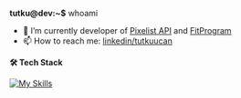 **tutku@dev:~$** whoami
- 🔭 I’m currently developer of [Pixelist API](https://github.com/tutkuofnight/pixelist-api) and [FitProgram](https://github.com/tutkuofnight/fitprogram)
- 📫 How to reach me: [linkedin/tutkuucan](https://www.linkedin.com/in/tutkuucan/)

**🛠 Tech Stack**

[![My Skills](https://skillicons.dev/icons?i=js,html,css,sass,react,vue,nodejs,express,nuxtjs,mongodb,pug)](https://skillicons.dev)
